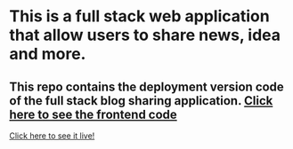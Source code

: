# This is a full stack web application that allow users to share news, idea and more.
**This repo contains the deployment version code of the full stack blog sharing application.** [Click here to see the frontend code](https://github.com/HangCcZ/Full-Stack-Blog-Sharing-Frontend)
---
[Click here to see it live!](https://full-stack-blog-sharing.herokuapp.com/)


